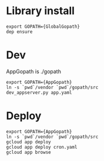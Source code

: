 # Library install
```
export GOPATH={GlobalGopath}
dep ensure
```

# Dev
AppGopath is ./gopath

```
export GOPATH={AppGopath}
ln -s `pwd`/vendor `pwd`/gopath/src
dev_appserver.py app.yaml
```

# Deploy
```
export GOPATH={AppGopath}
ln -s `pwd`/vendor `pwd`/gopath/src
gcloud app deploy
gcloud app deploy cron.yaml
gcloud app browse
```